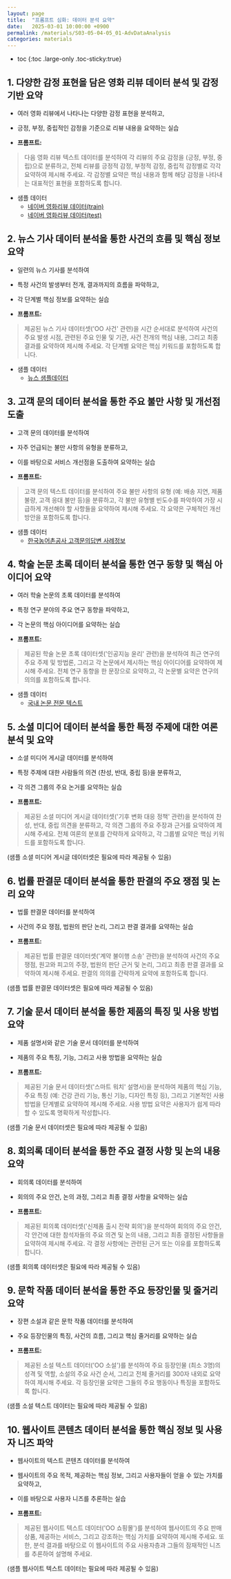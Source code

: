 ```yaml
---
layout: page
title:  "프롬프트 심화: 데이터 분석 요약"
date:   2025-03-01 10:00:00 +0900
permalink: /materials/S03-05-04-05_01-AdvDataAnalysis
categories: materials
---
```

* toc
{:toc .large-only .toc-sticky:true}


## 1. 다양한 감정 표현을 담은 영화 리뷰 데이터 분석 및 감정 기반 요약

- 여러 영화 리뷰에서 나타나는 다양한 감정 표현을 분석하고,
- 긍정, 부정, 중립적인 감정을 기준으로 리뷰 내용을 요약하는 실습

- **프롬프트:**

> 다음 영화 리뷰 텍스트 데이터를 분석하여 각 리뷰의 주요 감정을 (긍정, 부정, 중립)으로 분류하고, 전체 리뷰를 긍정적 감정, 부정적 감정, 중립적 감정별로 각각 요약하여 제시해 주세요. 각 감정별 요약은 핵심 내용과 함께 해당 감정을 나타내는 대표적인 표현을 포함하도록 합니다.

- 샘플 데이터
    - [네이버 영화리뷰 데이터(train)](https://drive.google.com/file/d/1TD0N5Xm9zQSQm4Ipxpelia6v18ACZ_c3/view?usp=sharing)
    - [네이버 영화리뷰 데이터(test)](https://drive.google.com/file/d/1tXp5trW7y03zUioBQscO52q_8ScH-KwM/view?usp=sharing)

## 2. 뉴스 기사 데이터 분석을 통한 사건의 흐름 및 핵심 정보 요약

- 일련의 뉴스 기사를 분석하여
- 특정 사건의 발생부터 전개, 결과까지의 흐름을 파악하고,
- 각 단계별 핵심 정보를 요약하는 실습

- **프롬프트:**

> 제공된 뉴스 기사 데이터셋('OO 사건' 관련)을 시간 순서대로 분석하여 사건의 주요 발생 시점, 관련된 주요 인물 및 기관, 사건 전개의 핵심 내용, 그리고 최종 결과를 요약하여 제시해 주세요. 각 단계별 요약은 핵심 키워드를 포함하도록 합니다.

- 샘플 데이터
    - [뉴스 샘플데이터](https://drive.google.com/file/d/1ZNwm_B4-LwOPhETkjRA6QGaekcOyNZHC/view?usp=sharing)

## 3. 고객 문의 데이터 분석을 통한 주요 불만 사항 및 개선점 도출

- 고객 문의 데이터를 분석하여
- 자주 언급되는 불만 사항의 유형을 분류하고,
- 이를 바탕으로 서비스 개선점을 도출하여 요약하는 실습

- **프롬프트:**

> 고객 문의 텍스트 데이터를 분석하여 주요 불만 사항의 유형 (예: 배송 지연, 제품 불량, 고객 응대 불만 등)을 분류하고, 각 불만 유형별 빈도수를 파악하여 가장 시급하게 개선해야 할 사항들을 요약하여 제시해 주세요. 각 요약은 구체적인 개선 방안을 포함하도록 합니다.

- 샘플 데이터
    - [한국농어촌공사 고객문의답변 사례정보](https://drive.google.com/file/d/1go9EOxR4nXicNObZlv1A54xT5EOsDRpw/view?usp=sharing)

## 4. 학술 논문 초록 데이터 분석을 통한 연구 동향 및 핵심 아이디어 요약

- 여러 학술 논문의 초록 데이터를 분석하여
- 특정 연구 분야의 주요 연구 동향을 파악하고,
- 각 논문의 핵심 아이디어를 요약하는 실습

- **프롬프트:** 

> 제공된 학술 논문 초록 데이터셋('인공지능 윤리' 관련)을 분석하여 최근 연구의 주요 주제 및 방법론, 그리고 각 논문에서 제시하는 핵심 아이디어를 요약하여 제시해 주세요. 전체 연구 동향을 한 문장으로 요약하고, 각 논문별 요약은 연구의 의의를 포함하도록 합니다.

- 샘플 데이터
    - [국내 논문 전문 텍스트](https://drive.google.com/file/d/13OyCNC5jkVBAzsAZFUjLavMviRA8Pw6b/view?usp=sharing)

## 5. 소셜 미디어 데이터 분석을 통한 특정 주제에 대한 여론 분석 및 요약

- 소셜 미디어 게시글 데이터를 분석하여 
- 특정 주제에 대한 사람들의 의견 (찬성, 반대, 중립 등)을 분류하고, 
- 각 의견 그룹의 주요 논거를 요약하는 실습

- **프롬프트:**

> 제공된 소셜 미디어 게시글 데이터셋('기후 변화 대응 정책' 관련)을 분석하여 찬성, 반대, 중립 의견을 분류하고, 각 의견 그룹의 주요 주장과 근거를 요약하여 제시해 주세요. 전체 여론의 분포를 간략하게 요약하고, 각 그룹별 요약은 핵심 키워드를 포함하도록 합니다.

(샘플 소셜 미디어 게시글 데이터셋은 필요에 따라 제공될 수 있음)

## 6. 법률 판결문 데이터 분석을 통한 판결의 주요 쟁점 및 논리 요약

- 법률 판결문 데이터를 분석하여
- 사건의 주요 쟁점, 법원의 판단 논리, 그리고 판결 결과를 요약하는 실습

- **프롬프트:**

> 제공된 법률 판결문 데이터셋('계약 불이행 소송' 관련)을 분석하여 사건의 주요 쟁점, 원고와 피고의 주장, 법원의 판단 근거 및 논리, 그리고 최종 판결 결과를 요약하여 제시해 주세요. 판결의 의의를 간략하게 요약에 포함하도록 합니다.

(샘플 법률 판결문 데이터셋은 필요에 따라 제공될 수 있음)

## 7. 기술 문서 데이터 분석을 통한 제품의 특징 및 사용 방법 요약

- 제품 설명서와 같은 기술 문서 데이터를 분석하여 
- 제품의 주요 특징, 기능, 그리고 사용 방법을 요약하는 실습

- **프롬프트:**

> 제공된 기술 문서 데이터셋('스마트 워치' 설명서)을 분석하여 제품의 핵심 기능, 주요 특징 (예: 건강 관리 기능, 통신 기능, 디자인 특징 등), 그리고 기본적인 사용 방법을 단계별로 요약하여 제시해 주세요. 사용 방법 요약은 사용자가 쉽게 따라 할 수 있도록 명확하게 작성합니다.

(샘플 기술 문서 데이터셋은 필요에 따라 제공될 수 있음)

## 8. 회의록 데이터 분석을 통한 주요 결정 사항 및 논의 내용 요약

- 회의록 데이터를 분석하여 
- 회의의 주요 안건, 논의 과정, 그리고 최종 결정 사항을 요약하는 실습

- **프롬프트:**

> 제공된 회의록 데이터셋('신제품 출시 전략 회의')을 분석하여 회의의 주요 안건, 각 안건에 대한 참석자들의 주요 의견 및 논의 내용, 그리고 최종 결정된 사항들을 요약하여 제시해 주세요. 각 결정 사항에는 관련된 근거 또는 이유를 포함하도록 합니다.

(샘플 회의록 데이터셋은 필요에 따라 제공될 수 있음)

## 9. 문학 작품 데이터 분석을 통한 주요 등장인물 및 줄거리 요약

- 장편 소설과 같은 문학 작품 데이터를 분석하여 
- 주요 등장인물의 특징, 사건의 흐름, 그리고 핵심 줄거리를 요약하는 실습

- **프롬프트:**

> 제공된 소설 텍스트 데이터('OO 소설')를 분석하여 주요 등장인물 (최소 3명)의 성격 및 역할, 소설의 주요 사건 순서, 그리고 전체 줄거리를 300자 내외로 요약하여 제시해 주세요. 각 등장인물 요약은 그들의 주요 행동이나 특징을 포함하도록 합니다.

(샘플 소설 텍스트 데이터는 필요에 따라 제공될 수 있음)

## 10. 웹사이트 콘텐츠 데이터 분석을 통한 핵심 정보 및 사용자 니즈 파악

- 웹사이트의 텍스트 콘텐츠 데이터를 분석하여 
- 웹사이트의 주요 목적, 제공하는 핵심 정보, 그리고 사용자들이 얻을 수 있는 가치를 요약하고, 
- 이를 바탕으로 사용자 니즈를 추론하는 실습

- **프롬프트:**

> 제공된 웹사이트 텍스트 데이터('OO 쇼핑몰')를 분석하여 웹사이트의 주요 판매 상품, 제공하는 서비스, 그리고 강조하는 핵심 가치를 요약하여 제시해 주세요. 또한, 분석 결과를 바탕으로 이 웹사이트의 주요 사용자층과 그들의 잠재적인 니즈를 추론하여 설명해 주세요.

(샘플 웹사이트 텍스트 데이터는 필요에 따라 제공될 수 있음)
